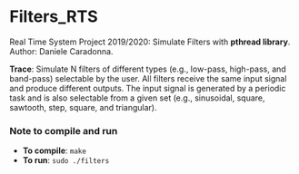# Filters_RTS
Real Time System Project 2019/2020: Simulate Filters with **pthread library**.
Author: Daniele Caradonna.

**Trace**: Simulate N filters of different types (e.g., low-pass, high-pass, and band-pass) selectable by the user. All filters receive the same input signal and produce different outputs. The input signal is generated by a periodic task and is also selectable from a given set (e.g., sinusoidal, square, sawtooth, step, square, and triangular).

### Note to compile and run
- **To compile**: `make`
- **To run**: `sudo ./filters`